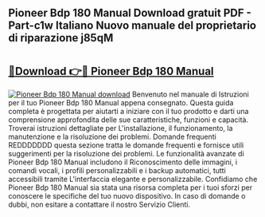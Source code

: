 ## Pioneer Bdp 180 Manual Download gratuit PDF - Part-c1w Italiano Nuovo manuale del proprietario di riparazione j85qM

# <h2><a href="http://dfdnwxc.blite.top/?on=Pioneer+Bdp+180+Manual">🔗Download 👉🔴 Pioneer Bdp 180 Manual</a></h2>

[![Pioneer Bdp 180 Manual download](https://i.imgur.com/lujVjoI.png)](http://dfdnwxc.blite.top/?on=Pioneer+Bdp+180+Manual)
Benvenuto nel manuale di Istruzioni per il tuo Pioneer Bdp 180 Manual appena consegnato. Questa guida completa è progettata per aiutarti a iniziare con il tuo prodotto e darti una comprensione approfondita delle sue caratteristiche, funzioni e capacità. Troverai istruzioni dettagliate per L'installazione, il funzionamento, la manutenzione e la risoluzione dei problemi. Domande frequenti REDDDDDDD questa sezione tratta le domande frequenti e fornisce utili suggerimenti per la risoluzione dei problemi. Le funzionalità avanzate di Pioneer Bdp 180 Manual includono il Riconoscimento delle immagini, i comandi vocali, i profili personalizzabili e i backup automatici, tutti accessibili tramite L'interfaccia elegante e personalizzabile. Confidiamo che Pioneer Bdp 180 Manual sia stata una risorsa completa per i tuoi sforzi per conoscere le specifiche del tuo nuovo dispositivo. In caso di domande o dubbi, non esitare a contattare il nostro Servizio Clienti.
